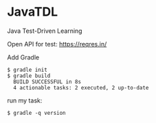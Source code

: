 # JavaTDL
Java Test-Driven Learning

Open API for test: 
https://reqres.in/

Add Gradle
```
$ gradle init
$ gradle build
  BUILD SUCCESSFUL in 8s
  4 actionable tasks: 2 executed, 2 up-to-date
```
run my task:
```
$ gradle -q version
```

